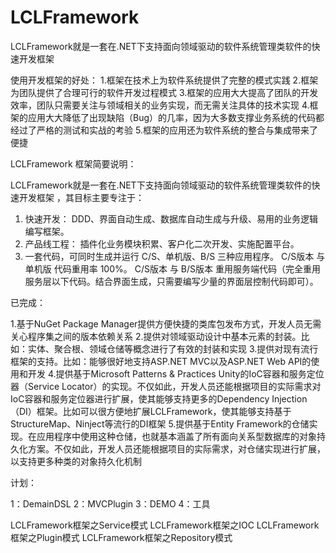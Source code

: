 # LCLFramework
LCLFramework就是一套在.NET下支持面向领域驱动的软件系统管理类软件的快速开发框架

使用开发框架的好处：
1.框架在技术上为软件系统提供了完整的模式实践
2.框架为团队提供了合理可行的软件开发过程模式
3.框架的应用大大提高了团队的开发效率，团队只需要关注与领域相关的业务实现，而无需关注具体的技术实现
4.框架的应用大大降低了出现缺陷（Bug）的几率，因为大多数支撑业务系统的代码都经过了严格的测试和实战的考验
5.框架的应用还为软件系统的整合与集成带来了便捷

LCLFramework 框架简要说明：

LCLFramework就是一套在.NET下支持面向领域驱动的软件系统管理类软件的快速开发框架 ，其目标主要专注于：
1. 快速开发：
    DDD、界面自动生成、数据库自动生成与升级、易用的业务逻辑编写框架。
2. 产品线工程：
    插件化业务模块积累、客户化二次开发、实施配置平台。
3. 一套代码，可同时生成并运行 C/S、单机版、B/S 三种应用程序。
    C/S版本 与 单机版 代码重用率 100%。
    C/S版本 与 B/S版本 重用服务端代码（完全重用服务层以下代码。结合界面生成，只需要编写少量的界面层控制代码即可）。

已完成：

1.基于NuGet Package Manager提供方便快捷的类库包发布方式，开发人员无需关心程序集之间的版本依赖关系
2.提供对领域驱动设计中基本元素的封装。比如：实体、聚合根、领域仓储等概念进行了有效的封装和实现
3.提供对现有流行框架的支持。比如：能够很好地支持ASP.NET MVC以及ASP.NET Web API的使用和开发
4.提供基于Microsoft Patterns & Practices Unity的IoC容器和服务定位器（Service Locator）的实现。不仅如此，开发人员还能根据项目的实际需求对IoC容器和服务定位器进行扩展，使其能够支持更多的Dependency Injection（DI）框架。比如可以很方便地扩展LCLFramework，使其能够支持基于StructureMap、Ninject等流行的DI框架
5.提供基于Entity Framework的仓储实现。在应用程序中使用这种仓储，也就基本涵盖了所有面向关系型数据库的对象持久化方案。不仅如此，开发人员还能根据项目的实际需求，对仓储实现进行扩展，以支持更多种类的对象持久化机制

计划：

1：DemainDSL
2：MVCPlugin
3：DEMO
4：工具

LCLFramework框架之Service模式
LCLFramework框架之IOC
LCLFramework框架之Plugin模式
LCLFramework框架之Repository模式

